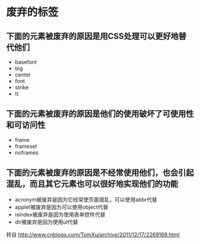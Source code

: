 # 废弃的标签
## 下面的元素被废弃的原因是用CSS处理可以更好地替代他们
* basefont
* big
* center
* font
* strike
* tt

## 下面的元素被废弃的原因是他们的使用破坏了可使用性和可访问性
* frame
* frameset
* noframes

## 下面的元素被废弃的原因是不经常使用他们，也会引起混乱，而且其它元素也可以很好地实现他们的功能
* acronym被废弃是因为它经常使页面错乱，可以使用abbr代替
* applet被废弃是因为可以使用object代替
* isindex被废弃是因为使用表单控件代替
* dir被废弃是因为使用ul代替

转自 http://www.cnblogs.com/TomXu/archive/2011/12/17/2269168.html

